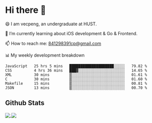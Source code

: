
# Hi there 👋
😄 I am vecpeng, an undergraduate at HUST.

🌱 I’m currently learning about iOS development & Go & Frontend.

📫 How to reach me: 841298391cp@gmail.com

📊 My weekly development breakdown
<!--START_SECTION:waka-->

```text
JavaScript   25 hrs 5 mins   ████████████████████░░░░░   79.82 %
CSS          4 hrs 36 mins   ███▓░░░░░░░░░░░░░░░░░░░░░   14.65 %
XML          30 mins         ▒░░░░░░░░░░░░░░░░░░░░░░░░   01.61 %
C            30 mins         ▒░░░░░░░░░░░░░░░░░░░░░░░░   01.60 %
Makefile     15 mins         ▒░░░░░░░░░░░░░░░░░░░░░░░░   00.81 %
JSON         13 mins         ▒░░░░░░░░░░░░░░░░░░░░░░░░   00.70 %
```

<!--END_SECTION:waka-->

## Github Stats
<a href="https://github.com/anuraghazra/github-readme-stats">
  <img align="center" src="https://github-readme-stats.vercel.app/api?username=vecpeng&count_private=true&hide=stars" />
</a>
<a href="https://github.com/anuraghazra/convoychat">
  <img align="center" src="https://github-readme-stats.vercel.app/api/top-langs/?username=vecpeng&layout=compact" />
</a>
